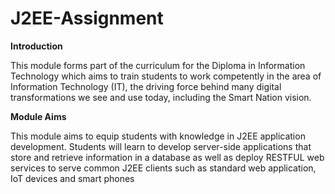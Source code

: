 # J2EE-Assignment

**Introduction**

This module forms part of the curriculum for the Diploma in Information Technology which aims to
train students to work competently in the area of Information Technology (IT), the driving force behind
many digital transformations we see and use today, including the Smart Nation vision. 

**Module Aims**

This module aims to equip students with knowledge in J2EE application development. Students will
learn to develop server-side applications that store and retrieve information in a database as well as
deploy RESTFUL web services to serve common J2EE clients such as standard web application, IoT
devices and smart phones
